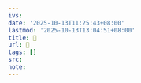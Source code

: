 ```yaml
---
ivs:
date: '2025-10-13T11:25:43+08:00'
lastmod: '2025-10-13T13:04:51+08:00'
title: 󰈺
url: 󰈺
tags: []
src:
note:
---
```

